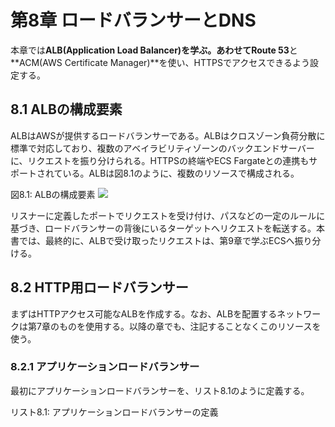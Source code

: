 # 第8章 ロードバランサーとDNS
本章では**ALB(Application Load Balancer)**を学ぶ。あわせて**Route 53**と**ACM(AWS Certificate Manager)**を使い、HTTPSでアクセスできるよう設定する。

## 8.1 ALBの構成要素
ALBはAWSが提供するロードバランサーである。ALBはクロスゾーン負荷分散に標準で対応しており、複数のアベイラビリティゾーンのバックエンドサーバーに、リクエストを振り分けられる。HTTPSの終端やECS Fargateとの連携もサポートされている。ALBは図8.1のように、複数のリソースで構成される。

図8.1: ALBの構成要素
![](picture/図8_1.png)

リスナーに定義したポートでリクエストを受け付け、パスなどの一定のルールに基づき、ロードバランサーの背後にいるターゲットへリクエストを転送する。本書では、最終的に、ALBで受け取ったリクエストは、第9章で学ぶECSへ振り分ける。

## 8.2 HTTP用ロードバランサー
まずはHTTPアクセス可能なALBを作成する。なお、ALBを配置するネットワークは第7章のものを使用する。以降の章でも、注記することなくこのリソースを使う。

### 8.2.1 アプリケーションロードバランサー
最初にアプリケーションロードバランサーを、リスト8.1のように定義する。

リスト8.1: アプリケーションロードバランサーの定義
```

```
